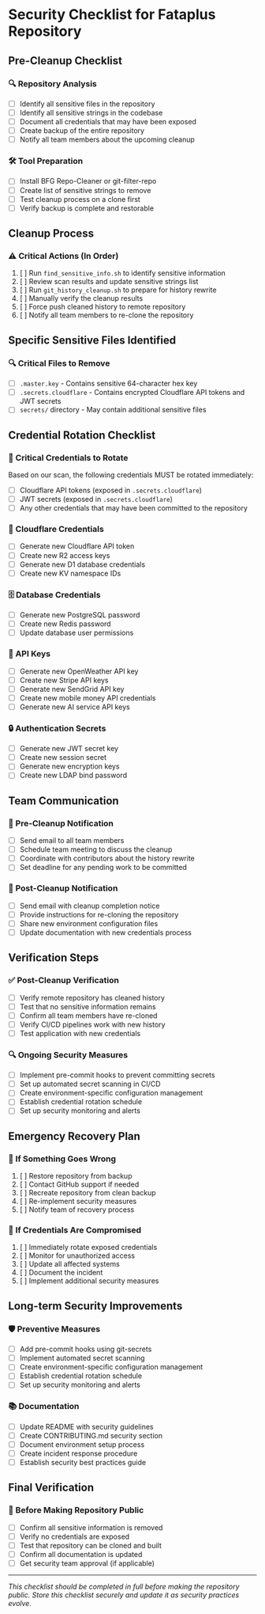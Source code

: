 # Security Checklist for Fataplus Repository

## Pre-Cleanup Checklist

### 🔍 Repository Analysis
- [ ] Identify all sensitive files in the repository
- [ ] Identify all sensitive strings in the codebase
- [ ] Document all credentials that may have been exposed
- [ ] Create backup of the entire repository
- [ ] Notify all team members about the upcoming cleanup

### 🛠️ Tool Preparation
- [ ] Install BFG Repo-Cleaner or git-filter-repo
- [ ] Create list of sensitive strings to remove
- [ ] Test cleanup process on a clone first
- [ ] Verify backup is complete and restorable

## Cleanup Process

### ⚠️ Critical Actions (In Order)
1. [ ] Run `find_sensitive_info.sh` to identify sensitive information
2. [ ] Review scan results and update sensitive strings list
3. [ ] Run `git_history_cleanup.sh` to prepare for history rewrite
4. [ ] Manually verify the cleanup results
5. [ ] Force push cleaned history to remote repository
6. [ ] Notify all team members to re-clone the repository

## Specific Sensitive Files Identified

### 🔍 Critical Files to Remove
- [ ] `.master.key` - Contains sensitive 64-character hex key
- [ ] `.secrets.cloudflare` - Contains encrypted Cloudflare API tokens and JWT secrets
- [ ] `secrets/` directory - May contain additional sensitive files

## Credential Rotation Checklist

### 🔐 Critical Credentials to Rotate
Based on our scan, the following credentials MUST be rotated immediately:
- [ ] Cloudflare API tokens (exposed in `.secrets.cloudflare`)
- [ ] JWT secrets (exposed in `.secrets.cloudflare`)
- [ ] Any other credentials that may have been committed to the repository

### 🔐 Cloudflare Credentials
- [ ] Generate new Cloudflare API token
- [ ] Create new R2 access keys
- [ ] Generate new D1 database credentials
- [ ] Create new KV namespace IDs

### 🗄️ Database Credentials
- [ ] Generate new PostgreSQL password
- [ ] Create new Redis password
- [ ] Update database user permissions

### 🔑 API Keys
- [ ] Generate new OpenWeather API key
- [ ] Create new Stripe API keys
- [ ] Generate new SendGrid API key
- [ ] Create new mobile money API credentials
- [ ] Generate new AI service API keys

### 🔒 Authentication Secrets
- [ ] Generate new JWT secret key
- [ ] Create new session secret
- [ ] Generate new encryption keys
- [ ] Create new LDAP bind password

## Team Communication

### 📢 Pre-Cleanup Notification
- [ ] Send email to all team members
- [ ] Schedule team meeting to discuss the cleanup
- [ ] Coordinate with contributors about the history rewrite
- [ ] Set deadline for any pending work to be committed

### 📢 Post-Cleanup Notification
- [ ] Send email with cleanup completion notice
- [ ] Provide instructions for re-cloning the repository
- [ ] Share new environment configuration files
- [ ] Update documentation with new credentials process

## Verification Steps

### ✅ Post-Cleanup Verification
- [ ] Verify remote repository has cleaned history
- [ ] Test that no sensitive information remains
- [ ] Confirm all team members have re-cloned
- [ ] Verify CI/CD pipelines work with new history
- [ ] Test application with new credentials

### 🔍 Ongoing Security Measures
- [ ] Implement pre-commit hooks to prevent committing secrets
- [ ] Set up automated secret scanning in CI/CD
- [ ] Create environment-specific configuration management
- [ ] Establish credential rotation schedule
- [ ] Set up security monitoring and alerts

## Emergency Recovery Plan

### 🔴 If Something Goes Wrong
1. [ ] Restore repository from backup
2. [ ] Contact GitHub support if needed
3. [ ] Recreate repository from clean backup
4. [ ] Re-implement security measures
5. [ ] Notify team of recovery process

### 🔴 If Credentials Are Compromised
1. [ ] Immediately rotate exposed credentials
2. [ ] Monitor for unauthorized access
3. [ ] Update all affected systems
4. [ ] Document the incident
5. [ ] Implement additional security measures

## Long-term Security Improvements

### 🛡️ Preventive Measures
- [ ] Add pre-commit hooks using git-secrets
- [ ] Implement automated secret scanning
- [ ] Create environment-specific configuration management
- [ ] Establish credential rotation schedule
- [ ] Set up security monitoring and alerts

### 📚 Documentation
- [ ] Update README with security guidelines
- [ ] Create CONTRIBUTING.md security section
- [ ] Document environment setup process
- [ ] Create incident response procedure
- [ ] Establish security best practices guide

## Final Verification

### 🎯 Before Making Repository Public
- [ ] Confirm all sensitive information is removed
- [ ] Verify no credentials are exposed
- [ ] Test that repository can be cloned and built
- [ ] Confirm all documentation is updated
- [ ] Get security team approval (if applicable)

---
*This checklist should be completed in full before making the repository public.*
*Store this checklist securely and update it as security practices evolve.*